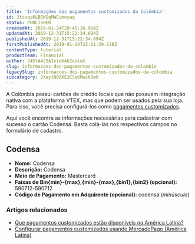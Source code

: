 ```yaml
---
title: 'Informações dos pagamentos customizados da Colômbia'
id: 3tcvqc6LBSKOqMWCumwyaq
status: PUBLISHED
createdAt: 2019-01-24T20:45:36.914Z
updatedAt: 2019-12-31T15:22:34.694Z
publishedAt: 2019-12-31T15:22:34.694Z
firstPublishedAt: 2019-01-24T22:11:29.228Z
contentType: tutorial
productTeam: Financial
author: 245tA425AIeioKAk2eaiwS
slug: informacoes-dos-pagamentos-customizados-da-colombia
legacySlug: informacoes-dos-pagamentos-customizados-da-colombia
subcategory: 2Xay1NOZKE2CSqKMwckOm8
---
```


A Colômbia possui cartões de crédito locais que não possuem integração nativa com a plataforma VTEX, mas que podem ser usados pela sua loja. Para isso, você precisa configurá-los como [pagamentos customizados](/pt/tutorial/configurar-pagamentos-customizados-usando-mercadopago-latam).

Aqui você encontra as informações necessárias para cadastrar com sucesso o cartão Codensa. Basta colá-las nos respectivos campos no formulário de cadastro.

## Codensa
- __Nome:__ Codensa
- __Descrição:__ Codensa
- __Meio de Pagamento:__ Mastercard
- __Faixas de Bin{min}-{max},{min}-{max},{bin1},{bin2} (opcional):__ 590712-590712
- __Código de Pagamento em Adquirente (opcional):__ codensa  (*minúscula*)

### Artigos relacionados
- [Que pagamentos customizados estão disponíveis na América Latina?](/pt/faq/que-pagamentos-customizados-estao-disponiveis-na-america-latina)
- [Configurar pagamentos customizados usando MercadoPago (América Latina)](/pt/tutorial/configurar-pagamentos-customizados-usando-mercadopago-latam)
